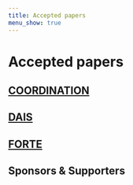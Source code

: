 ```yaml
---
title: Accepted papers
menu_show: true
---
```


# Accepted papers
## [COORDINATION](coordination)

## [DAIS](dais)

## [FORTE](forte)

## Sponsors & Supporters

<p float="left">
</p>
